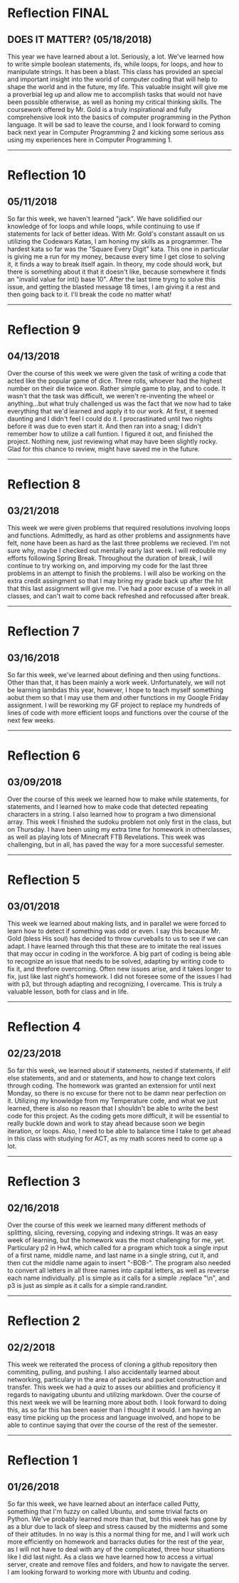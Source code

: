 # Reflection FINAL
## DOES IT MATTER? (05/18/2018)
This year we have learned about a lot. Seriously, a lot. We've learned how to write simple boolean statements, ifs, while loops, for loops, and how to manipulate strings. It has been a blast. This class has provided an special and important insight into the world of computer coding that will help to shape the world and in the future, my life. This valuable insight will give me a proverbial leg up and allow me to accomplish tasks that would not have been possible otherwise, as well as honing my critical thinking skills. The coursework offered by Mr. Gold is a truly inspirational and fully comprehensive look into the basics of computer programming in the Python language. It will be sad to leave the course, and I look forward to coming back next year in Computer Programming 2 and kicking some serious ass using my experiences here in Computer Programming 1.

---

# Reflection 10
## 05/11/2018
So far this week, we haven't learned "jack". We have solidified our knowledge of for loops and while loops, while continuing to use if statements for lack of better ideas. With Mr. Gold's constant assault on us utilizing the Codewars Katas, I am honing my skills as a programmer. The hardest kata so far was the "Square Every Digit" kata. This one in particular is giving me a run for my money, because every time I get close to solving it, it finds a way to break itself again. In theory, my code should work, but there is something about it that it doesn't like, because somewhere it finds an "invalid value for int() base 10". After the last time tryng to solve this issue, and getting the blasted message 18 times, I am giving it a rest and then going back to it. I'll break the code no matter what!

---

# Reflection 9
## 04/13/2018
Over the course of this week we were given the task of writing a code that acted like the popular game of dice. Three rolls, whoever had the highest number on their die twice won. Rather simple game to play, and to code. It wasn't that the task was difficult, we weren't re-inventing the wheel or anything...but what truly challenged us was the fact that we now had to take everything that we'd learned and apply it to our work. At first, it seemed daunting and I didn't feel I could do it. I procrastinated until two nights before it was due to even start it. And then ran into a snag; I didn't remember how to utilize a call funtion. I figured it out, and finished the project. Nothing new, just reviewing what may have been slightly rocky. Glad for this chance to review, might have saved me in the future.

---

# Reflection 8
## 03/21/2018
This week we were given problems that required resolutions involving loops and functions. Admittedly, as hard as other problems and assignments have felt, none have been as hard as the last three problems we recieved. I'm not sure why, maybe I checked out mentally early last week. I will redouble my efforts following Spring Break. Throughout the duration of break, I will continue to try working on, and imporving my code for the last three problems in an attempt to finish the problems. I will also be working on the extra credit assingment so that I may bring my grade back up after the hit that this last assignment will give me. I've had a poor excuse of a week in all classes, and can't wait to come back refreshed and refocussed after break.

---

# Reflection 7
## 03/16/2018
So far this week, we've learned about defining and then using functions. Other than that, it has been mainly a work week. Unfortunately, we will not be learning lambdas this year, however, I hope to teach myself something aobut them so that I may use them and other functions in my Google Friday assignment. I will be reworking my GF project to replace my hundreds of lines of code with more efficient loops and functions over the course of the next few weeks.

---

# Reflection 6
## 03/09/2018
Over the course of this week we learned how to make while statements, for statements, and I learned how to make code that detected repeating characters in a string. I also learned how to program a two dimensional array. This week I finished the sudoku problem not only first in the class, but on Thursday. I have been using my extra time for homework in otherclasses, as well as playing lots of Minecraft FTB Revelations. This week was challenging, but in all, has paved the way for a more successful semester.

---

# Reflection 5
## 03/01/2018
This week we learned about making lists, and in parallel we were forced to learn how to detect if something was odd or even. I say this because Mr. Gold (bless His soul) has decided to throw curveballs to us to see if we can adapt. I have learned through this that these are to imitate the real issues that may occur in coding in the workforce. A big part of coding is being able to recognize an issue that needs to be solved, adapting by writing code to fix it, and threfore overcoming. Often new issues arise, and it takes longer to fix, just like last night's homework. I did not foresee some of the issues I had with p3, but through adapting and recognizing, I overcame. This is truly a valuable lesson, both for class and in life.

---

# Reflection 4
## 02/23/2018
So far this week, we learned about if statements, nested if statements, if elif else statements, and and or statements, and how to change text colors through coding. The homework was granted an extension for until next Monday, so there is no excuse for there not to be damn near perfection on it. Utilizing my knowledge from my Temperature code, and what we just learned, there is also no reason that I shouldn't be able to write the best code for this project. As the coding gets more difficult, it will be essential to really buckle down and work to stay ahead because soon we begin iteration, or loops. Also, I need to be able to balance time I take to get ahead in this class with studying for ACT, as my math scores need to come up a lot. 

---

# Reflection 3
## 02/16/2018
Over the course of this week we learned many different methods of splitting, slicing, reversing, copying and indexing strings. It was an easy week of learning, but the homework was the most challenging for me, yet. Particulary p2 in Hw4, which called for a program which took a single input of a first name, middle name, and last name in a single string, cut it, and then cut the middle name again to insert "-BOB-". The program also needed to convert all letters in all three names into capital letters, as well as reverse each name individually. p1 is simple as it calls for a simple .replace "\n", and p3 is just as simple as it calls for a simple rand.randint.

---

# Reflection 2
## 02/2/2018
This week we reiterated the process of cloning a github repository then commiting, pulling, and pushing. I also accidentally learned about networking, particulary in the area of packets and packet construction and transfer. This week we had a quiz to asses our abilities and proficiency it regards to navigating ubuntu and utilizing markdown. Over the course of this next week we will be learning more about both. I look forward to doing this, as so far this has been easier than I thought it would. I am having an easy time picking up the process and language involved, and hope to be able to continue saying that over the course of the rest of the semester.

---

# Reflection 1
## 01/26/2018
So far this week, we have learned about an interface called Putty, something that I'm fuzzy on called Ubuntu, and some trivial facts on Python. We've probably learned more than that, but this week has gone by as a blur due to lack of sleep and stress caused by the midterms and some of their attitudes. In no way is this a normal thing for me, and I will work uch more efficiently on homework and barracks duties for the rest of the year, as I will not have to deal with any of the complicated, three hour situations like I did last night. As a class we have learned how to access a virtual server, create and remove files and folders, and how to navigate the server. I am looking forward to working more with Ubuntu and coding.
